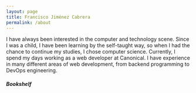 ```yaml
---
layout: page
title: Francisco Jiménez Cabrera
permalink: /about
---
```


<div class="row justify-content-between">
  <div class="col-md-8 pr-5">
    <p>I have always been interested in the computer and technology scene. Since I was a child, I have been learning by the self-taught way, so when I had the chance to continue my studies, I chose computer science. Currently, I spend my days working as a web developer at Canonical. I have experience in many different areas of web development, from backend programming to DevOps engineering.</p>
  </div>

  <div class="col-md-4">
    <div class="sticky-top sticky-top-80">
      <h5 class="mt-0">Bookshelf</h5>
      <div id="gr_custom_widget_1643813099"></div>
      <div id="gr_custom_widget_1643812651"></div>
    </div>
  </div>
</div>
